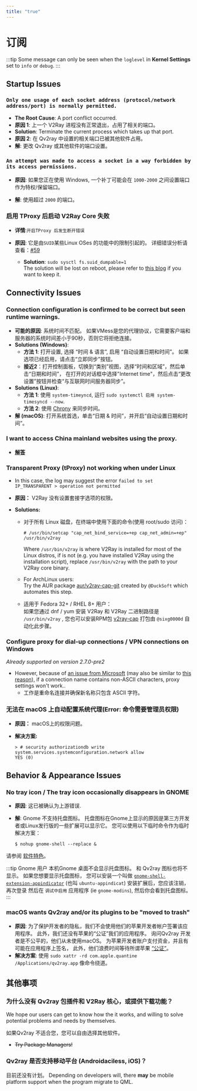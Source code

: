 ```yaml
---
title: "true"
---
```


# 订阅

:::tip Some message can only be seen when the `loglevel` in **Kernel Settings** set to `info` or `debug`. :::

## Startup Issues

### `Only one usage of each socket address (protocol/network address/port) is normally permitted.`

- **The Root Cause**: A port conflict occurred.
- **原因 1**: 上一个 V2Ray 进程没有正常退出，占用了相关的端口。
- **Solution**: Terminate the current process which takes up that port.
- **原因 2**: 在 Qv2ray 中设置的相关端口已被其他软件占用。
- **解**: 更改 Qv2ray 或其他软件的端口设置。

### `An attempt was made to access a socket in a way forbidden by its access permissions.`

- **原因**: 如果您正在使用 Windows, 一个补丁可能会在 `1000-2000` 之间设置端口作为特权/保留端口。

- **解**: 使用超过 `2000` 的端口。

### 启用 TProxy 后启动 V2Ray Core 失败

- **详情**:`开启TProxy 后发生断开错误`

- **原因**: 它是由`SUID`某些Linux OSes 的功能中的限制引起的。 详细错误分析请查看：[#59](https://github.com/Qv2ray/Qv2ray/issues/59)
  - **Solution**: `sudo sysctl fs.suid_dumpable=1`  
    The solution will be lost on reboot, please refer to [this blog](http://ssdxiao.github.io/linux/2017/03/20/Sysctl-not-applay-on-boot.html) if you want to keep it.

## Connectivity Issues

### Connection configuration is confirmed to be correct but seen runtime warnings.

- **可能的原因**: 系统时间不匹配。 如果VMess是您的代理协议，它需要客户端和服务器的系统时间差小于90秒，否则它将拒绝连接。
- **Solutions (Windows)**:
  - **方法 1**: 打开设置, 选择 “时间 & 语言”, 启用 “自动设置日期和时间”。 如果选项已经启用，请点击“立即同步”按钮。
  - **接近2**：打开控制面板，切换到“类别”视图，选择“时间和区域”，然后单击“日期和时间”， 在打开的对话框中选择"Internet time"，然后点击“更改设置”按钮并检查“与互联网时间服务器同步”。
- **Solutions (Linux)**:
  - **方法 1**: 使用 `system-timeyncd`, 运行 `sudo systemctl 启用 system-timesyncd --now`.
  - **方法 2**: 使用 [Chrony](https://www.chrony.tuxfamily.org) 来同步时间。
- **解 (macOS)**: 打开系统首选，单击“日期 & 时间”，并开启“自动设置日期和时间”。

### I want to access China mainland websites using the proxy.

- [**解答**](../getting-started/step5.md#tweaking-routing-schemes)

### Transparent Proxy (tProxy) not working when under Linux

- In this case, the log may suggest the error `failed to set IP_TRANSPARENT > operation not permitted`

- **原因：** V2Ray 没有设置套接字选项的权限。

- **Solutions:**

  - 对于所有 Linux 磁盘，在终端中使用下面的命令(使用 root/sudo 访问)：

    ```
    # /usr/bin/setcap "cap_net_bind_service=+ep cap_net_admin=+ep" /usr/bin/v2ray
    ```

    Where `/usr/bin/v2ray` is where V2Ray is installed for most of the Linux distros, if is not (e.g. you have installed V2Ray using the installation script), replace `/usr/bin/v2ray` with the path to your V2Ray core binary.

  - For ArchLinux users:  
    Try the AUR package [aur/v2ray-cap-git](https://aur.archlinux.org/packages/v2ray-cap-git/) created by `@DuckSoft` which automates this step.

  - 适用于 Fedora 32+ / RHEL 8+ 用户：  
    如果您通过 dnf / yum 安装 V2Ray 和 V2Ray 二进制路径是 `/usr/bin/v2ray` , 您也可以安装RPM包 [v2ray-cap](https://copr.fedorainfracloud.org/coprs/sixg0000d/v2ray/) 打包由 `@sixg0000d` 自动化此步骤。

### Configure proxy for dial-up connections / VPN connections on Windows

*Already supported on version 2.7.0-pre2*

- However, because of [an issue from Microsoft](https://support.microsoft.com/en-us/topic/cannot-configure-proxy-settings-if-a-vpn-connection-name-contains-non-ascii-characters-2c648407-bb72-5600-3126-8c721bc91b70) (may also be similar to [this reason](https://github.com/shadowsocks/shadowsocks-windows/issues/1116#issuecomment-294075565)), if a connection name contains non-ASCII characters, proxy settings won't work..
  - 工作是重命名连接并确保新名称只包含 ASCII 字符。

### 无法在 macOS 上自动配置系统代理(Error: 命令需要管理员权限)
- **原因：** macOS上的权限问题。
- **解决方案:**

    ```shell
    > # security authorizationdb write system.services.systemconfiguration.network allow
    YES (0)
    ```



## Behavior & Appearance Issues

### No tray icon / The tray icon occasionally disappears in GNOME

- **原因**: 这已被确认为上游错误.
- **解**: Gnome 不支持托盘图标。 托盘图标在Gnome上显示的原因是第三方开发者或Linux发行版的一些扩展可以显示它。 您可以使用以下临时命令作为临时解决方案：

    ```shell
    $ nohup gnome-shell --replace &
    ```

请参阅 [软件特色](features.md)。

:::tip Gnome 用户 本机Gnome 桌面不会显示托盘图标。 和 Qv2ray 图标也将不显示。 如果您想要显示托盘图标， 您可以安装一个叫做 [`gnome-shell-extension-appindicator`](https://github.com/ubuntu/gnome-shell-extension-appindicator) (也叫 `ubuntu-appindicat`) 安装扩展后，您应该注销，再次登录 然后在 `调试中启用` 应用程序 (ie `gnome-modins`), 然后你会看到托盘图标。 :::

### macOS wants Qv2ray and/or its plugins to be "moved to trash"

- **原因**: 为了保护开发者的隐私，我们不会使用他们的苹果开发者帐户签署该应用程序。 此外，我们还没有苹果的“公证”我们的应用程序。 询问Qv2ray 开发者是不公平的，他们从未使用macOS。 为苹果开发者账户支付资金，并且有可能在应用程序上签名， 此外，他们浪费时间等待所谓苹果 [“公证”](https://krita.org/en/item/first-notarized-macos-build-of-krita/)。
- **解决方案**: 使用 `sudo xattr -rd com.apple.quantine /Applications/qv2ray.app` 像命令绕道。



## 其他事项

### 为什么没有 Qv2ray 包插件和 V2Ray 核心，或提供下载功能？

We hope our users can get to know how the it works, and willing to solve potential problems and needs by themselves.

如果Qv2ray 不适合您，您可以自由选择其他软件。

- ~~Try Package Managers!~~

### Qv2ray 是否支持移动平台 (Androidaciless, iOS)？

目前还没有计划。 Depending on developers will, there **may** be mobile platform support when the program migrate to QML.
